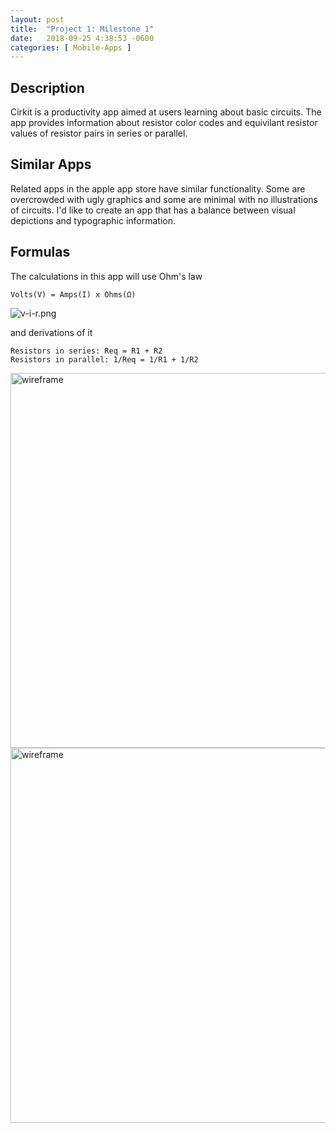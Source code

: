 ```yaml
---
layout: post
title:  "Project 1: Milestone 1"
date:   2018-09-25 4:38:53 -0600
categories: [ Mobile-Apps ]
---
```


## Description

Cirkit is a productivity app aimed at users learning about basic circuits. The app provides information about resistor color codes and equivilant resistor values of resistor pairs in series or parallel. 

## Similar Apps

Related apps in the apple app store have similar functionality. Some are overcrowded with ugly graphics and some are minimal with no illustrations of circuits. I'd like to create an app that has a balance between visual depictions and typographic information.

## Formulas

The calculations in this app will use Ohm's law
```
Volts(V) = Amps(I) x Ohms(Ω)
```
![v-i-r.png](https://itp.nyu.edu/physcomp/wp-content/uploads/v-i-r.png)

and derivations of it 

```
Resistors in series: Req = R1 + R2
Resistors in parallel: 1/Req = 1/R1 + 1/R2
```

<img src="{{ site.baseurl }}/assets/image/mad-project-1/project-1-wireframe-01.jpg" alt="wireframe" style="width:600px;"/>
<img src="{{ site.baseurl }}/assets/image/mad-project-1/project-1-wireframe-02.jpg" alt="wireframe" style="width:600px;"/>